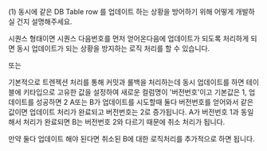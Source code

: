(1) 동시에 같은 DB Table row 를 업데이트 하는 상황을 방어하기 위해 어떻게 개발하실 건지 설명해주세요.

시퀀스 형태이면 시퀀스 다음번호를 먼저 얻어온다음에 업데이트가 되도록 처리하게 되면
동시 업데이트가 되는 상황을 방지하는 로직 처리를 할 수 있습니다.

또는

기본적으로 트렌젝션 처리를 통해 커밋과 롤백을 처리하는데 동시 업데이트를 하면
테이블에 키타입으로 고유한 값을 설정하여
새로운 컬럼명이 '버전번호'이고 기본값은 1, 업데이트를 성공하면 2
A또는 B가 업데이트를 시도할때 둘다 버전번호를 얻어와서 같은 값이면 업데이트 처리가 완료되고 버전번호는 2로 증가됩니다.
A가 버전번호 1과 동일해서 처리가 완료되면 B는 버전번호 2와 다르기 때문에 취소 처리가 됩니다.

만약 둘다 업데이트 해야 된다면 취소된 B에 대한 로직처리를 추가적으로 하면 됩니다.
